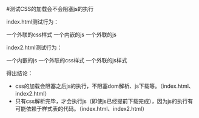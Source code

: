 #测试CSS的加载会不会阻塞js的执行

index.html测试行为：

一个外联的css样式
一个内嵌的js
一个外联的js

index2.html测试行为：

一个内嵌的js
一个外联的css样式
一个外联的js样式

得出结论：
 - css的加载会阻塞之后js的执行，不阻塞dom解析、js下载等。（index.html、index2.html）
 - 只有css解析完毕，才会执行js（即使js已经提前下载完成），因为js的执行有可能依赖于样式表的代码。（index.html、index2.html）

